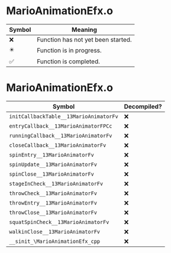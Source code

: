 # MarioAnimationEfx.o
| Symbol | Meaning 
| ------------- | ------------- 
| :x: | Function has not yet been started. 
| :eight_pointed_black_star: | Function is in progress. 
| :white_check_mark: | Function is completed. 


# MarioAnimationEfx.o
| Symbol | Decompiled? |
| ------------- | ------------- |
| `initCallbackTable__13MarioAnimatorFv` | :x: |
| `entryCallback__13MarioAnimatorFPCc` | :x: |
| `runningCallback__13MarioAnimatorFv` | :x: |
| `closeCallback__13MarioAnimatorFv` | :x: |
| `spinEntry__13MarioAnimatorFv` | :x: |
| `spinUpdate__13MarioAnimatorFv` | :x: |
| `spinClose__13MarioAnimatorFv` | :x: |
| `stageInCheck__13MarioAnimatorFv` | :x: |
| `throwCheck__13MarioAnimatorFv` | :x: |
| `throwEntry__13MarioAnimatorFv` | :x: |
| `throwClose__13MarioAnimatorFv` | :x: |
| `squatSpinCheck__13MarioAnimatorFv` | :x: |
| `walkinClose__13MarioAnimatorFv` | :x: |
| `__sinit_\MarioAnimationEfx_cpp` | :x: |
